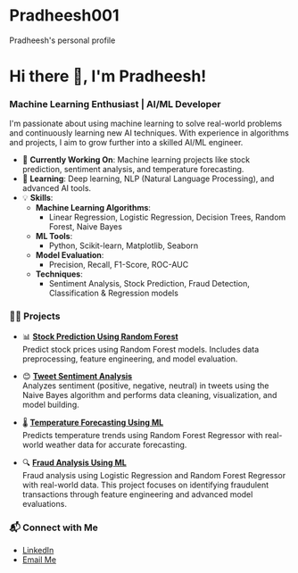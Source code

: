 # Pradheesh001  
Pradheesh's personal profile  

# Hi there 👋, I'm Pradheesh!  
### Machine Learning Enthusiast | AI/ML Developer  

I'm passionate about using machine learning to solve real-world problems and continuously learning new AI techniques. With experience in algorithms and projects, I aim to grow further into a skilled AI/ML engineer.  

- 🔭 **Currently Working On**: Machine learning projects like stock prediction, sentiment analysis, and temperature forecasting.  
- 🌱 **Learning**: Deep learning, NLP (Natural Language Processing), and advanced AI tools.  
- 💡 **Skills**:  
  - **Machine Learning Algorithms**:  
    - Linear Regression, Logistic Regression, Decision Trees, Random Forest, Naive Bayes  
  - **ML Tools**:  
    - Python, Scikit-learn, Matplotlib, Seaborn  
  - **Model Evaluation**:  
    - Precision, Recall, F1-Score, ROC-AUC  
  - **Techniques**:  
    - Sentiment Analysis, Stock Prediction, Fraud Detection, Classification & Regression models  

### 🧑‍💻 **Projects**  
- 📊 [**Stock Prediction Using Random Forest**](https://github.com/Pradheesh001/Stock-predictor)  
  Predict stock prices using Random Forest models. Includes data preprocessing, feature engineering, and model evaluation.  

- 😊 [**Tweet Sentiment Analysis**](https://github.com/Pradheesh001/Sentiment-analysis)  
  Analyzes sentiment (positive, negative, neutral) in tweets using the Naive Bayes algorithm and performs data cleaning, visualization, and model building.  

- 🌡️ [**Temperature Forecasting Using ML**](https://github.com/Pradheesh001/Temperature-predictor)  
  Predicts temperature trends using Random Forest Regressor with real-world weather data for accurate forecasting.  

- 🔍 [**Fraud Analysis Using ML**](https://github.com/Pradheesh001/Fraud-Detector)  
  Fraud analysis using Logistic Regression and Random Forest Regressor with real-world data. This project focuses on identifying fraudulent transactions through feature engineering and advanced model evaluations.  

### 📬 **Connect with Me**  
- [LinkedIn](https://www.linkedin.com/in/pradheesh-s-5b0150137?utm_source=share&utm_campaign=share_via&utm_content=profile&utm_medium=android_app)  
- [Email Me](mailto:pradheesh0001@gmail.com)  
